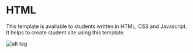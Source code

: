 HTML
====
This template is available to students written in HTML, CSS and Javascript. It helps to create student site using this template.

![alt tag](http://s27.postimg.org/wqepn22s3/uml1.png)
